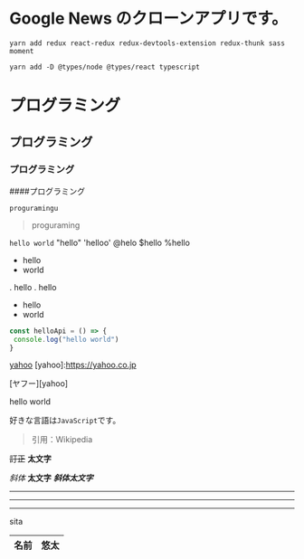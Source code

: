 # Google News のクローンアプリです。

```
yarn add redux react-redux redux-devtools-extension redux-thunk sass moment
```

```
yarn add -D @types/node @types/react typescript
```

# プログラミング
## プログラミング
### プログラミング
####プログラミング

```
proguramingu
```

>proguraming

`hello world`
"hello"
'helloo'
@helo
$hello
%hello

* hello
* world

. hello
. hello

- hello
 - world


```js:hello.js
const helloApi = () => {
 console.log("hello world")
}
```

[yahoo](https://yahoo.co.jp)
[yahoo]:https://yahoo.co.jp

[ヤフー][yahoo]

hello
world

好きな言語は`JavaScript`です。

>引用：Wikipedia

~~訂正~~
**太文字**

_斜体_
__太文字__
___斜体太文字___

---
___
***

sita


名前 | 悠太
-|-
